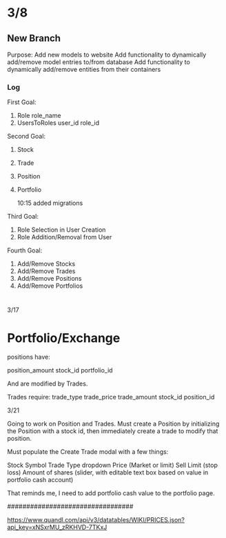 # 3/8

## New Branch
Purpose: 
Add new models to website
Add functionality to dynamically add/remove model entries to/from database
Add functionality to dynamically add/remove entities from their containers

### Log
First Goal:
1. Role
	role_name
2. UsersToRoles
	user_id
	role_id

Second Goal:
1. Stock
2. Trade
3. Position
4. Portfolio


	10:15 added migrations

Third Goal:
1. Role Selection in User Creation
2. Role Addition/Removal from User

Fourth Goal:
1. Add/Remove Stocks
2. Add/Remove Trades
3. Add/Remove Positions
4. Add/Remove Portfolios

# <Next Entry>


3/17

# Portfolio/Exchange

positions have:

position_amount
stock_id
portfolio_id

And are modified by Trades. 

Trades require: 
trade_type
trade_price
trade_amount
stock_id
position_id


3/21

Going to work on Position and Trades. Must create a Position by initializing the Position with a stock id, then immediately create a trade to modify that position. 

Must populate the Create Trade modal with a few things:

Stock Symbol
Trade Type dropdown
Price (Market or limit)
Sell Limit (stop loss)
Amount of shares (slider, with editable text box based on value in portfolio cash account)

That reminds me, I need to add portfolio cash value to the portfolio page. 

#################################




https://www.quandl.com/api/v3/datatables/WIKI/PRICES.json?api_key=xNSxrMU_zRKHVD-7TKxJ





















